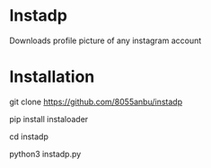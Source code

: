 # Instadp
Downloads profile picture of any instagram account

# Installation
git clone https://github.com/8055anbu/instadp

pip install instaloader

cd instadp

python3 instadp.py
